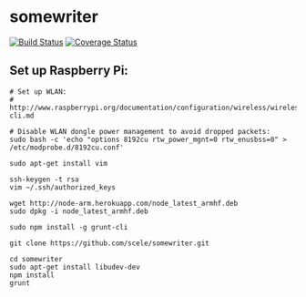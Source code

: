 somewriter
==========
[![Build Status](https://travis-ci.org/scele/somewriter.svg)](https://travis-ci.org/scele/somewriter)
[![Coverage Status](https://coveralls.io/repos/scele/somewriter/badge.svg?branch=master)](https://coveralls.io/r/scele/somewriter?branch=master)

Set up Raspberry Pi:
--------------------

```
# Set up WLAN:
# http://www.raspberrypi.org/documentation/configuration/wireless/wireless-cli.md

# Disable WLAN dongle power management to avoid dropped packets:
sudo bash -c 'echo "options 8192cu rtw_power_mgnt=0 rtw_enusbss=0" > /etc/modprobe.d/8192cu.conf'

sudo apt-get install vim

ssh-keygen -t rsa
vim ~/.ssh/authorized_keys

wget http://node-arm.herokuapp.com/node_latest_armhf.deb
sudo dpkg -i node_latest_armhf.deb

sudo npm install -g grunt-cli

git clone https://github.com/scele/somewriter.git

cd somewriter
sudo apt-get install libudev-dev
npm install
grunt
```
